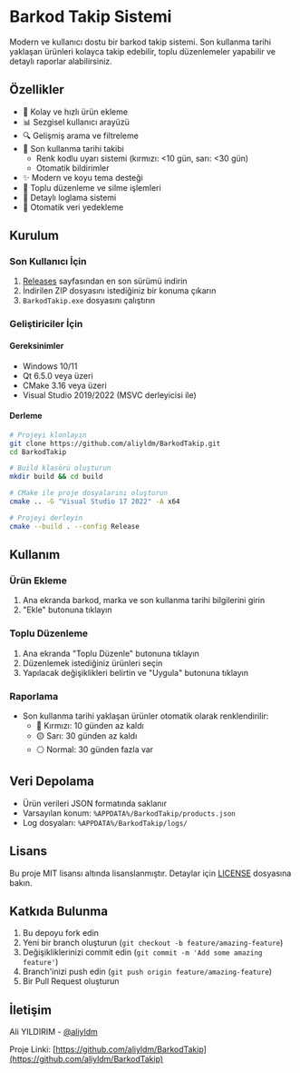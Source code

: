 # Barkod Takip Sistemi

Modern ve kullanıcı dostu bir barkod takip sistemi. Son kullanma tarihi yaklaşan ürünleri kolayca takip edebilir, toplu düzenlemeler yapabilir ve detaylı raporlar alabilirsiniz.

## Özellikler

- 🎯 Kolay ve hızlı ürün ekleme
- 📊 Sezgisel kullanıcı arayüzü
- 🔍 Gelişmiş arama ve filtreleme
- 📅 Son kullanma tarihi takibi
  - Renk kodlu uyarı sistemi (kırmızı: <10 gün, sarı: <30 gün)
  - Otomatik bildirimler
- ✨ Modern ve koyu tema desteği
- 🔄 Toplu düzenleme ve silme işlemleri
- 📝 Detaylı loglama sistemi
- 💾 Otomatik veri yedekleme

## Kurulum

### Son Kullanıcı İçin

1. [Releases](https://github.com/aliyldm/BarkodTakip/releases) sayfasından en son sürümü indirin
2. İndirilen ZIP dosyasını istediğiniz bir konuma çıkarın
3. `BarkodTakip.exe` dosyasını çalıştırın

### Geliştiriciler İçin

#### Gereksinimler

- Windows 10/11
- Qt 6.5.0 veya üzeri
- CMake 3.16 veya üzeri
- Visual Studio 2019/2022 (MSVC derleyicisi ile)

#### Derleme

```bash
# Projeyi klonlayın
git clone https://github.com/aliyldm/BarkodTakip.git
cd BarkodTakip

# Build klasörü oluşturun
mkdir build && cd build

# CMake ile proje dosyalarını oluşturun
cmake .. -G "Visual Studio 17 2022" -A x64

# Projeyi derleyin
cmake --build . --config Release
```

## Kullanım

### Ürün Ekleme

1. Ana ekranda barkod, marka ve son kullanma tarihi bilgilerini girin
2. "Ekle" butonuna tıklayın

### Toplu Düzenleme

1. Ana ekranda "Toplu Düzenle" butonuna tıklayın
2. Düzenlemek istediğiniz ürünleri seçin
3. Yapılacak değişiklikleri belirtin ve "Uygula" butonuna tıklayın

### Raporlama

- Son kullanma tarihi yaklaşan ürünler otomatik olarak renklendirilir:
  - 🔴 Kırmızı: 10 günden az kaldı
  - 🟡 Sarı: 30 günden az kaldı
  - ⚪ Normal: 30 günden fazla var

## Veri Depolama

- Ürün verileri JSON formatında saklanır
- Varsayılan konum: `%APPDATA%/BarkodTakip/products.json`
- Log dosyaları: `%APPDATA%/BarkodTakip/logs/`

## Lisans

Bu proje MIT lisansı altında lisanslanmıştır. Detaylar için [LICENSE](LICENSE) dosyasına bakın.

## Katkıda Bulunma

1. Bu depoyu fork edin
2. Yeni bir branch oluşturun (`git checkout -b feature/amazing-feature`)
3. Değişikliklerinizi commit edin (`git commit -m 'Add some amazing feature'`)
4. Branch'inizi push edin (`git push origin feature/amazing-feature`)
5. Bir Pull Request oluşturun

## İletişim

Ali YILDIRIM - [@aliyldm](https://github.com/aliyldm)

Proje Linki: [https://github.com/aliyldm/BarkodTakip](https://github.com/aliyldm/BarkodTakip) 